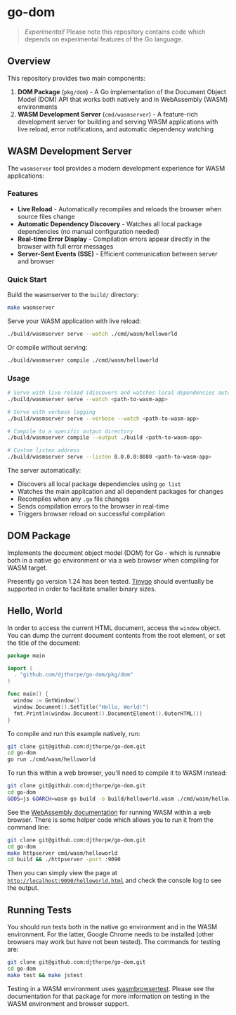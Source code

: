 # go-dom

> *Experimental!* Please note this repository contains code which depends
on experimental features of the Go language.

## Overview

This repository provides two main components:

1. **DOM Package** (`pkg/dom`) - A Go implementation of the Document Object Model (DOM) API that works both natively and in WebAssembly (WASM) environments
2. **WASM Development Server** (`cmd/wasmserver`) - A feature-rich development server for building and serving WASM applications with live reload, error notifications, and automatic dependency watching

## WASM Development Server

The `wasmserver` tool provides a modern development experience for WASM applications:

### Features

- **Live Reload** - Automatically recompiles and reloads the browser when source files change
- **Automatic Dependency Discovery** - Watches all local package dependencies (no manual configuration needed)
- **Real-time Error Display** - Compilation errors appear directly in the browser with full error messages
- **Server-Sent Events (SSE)** - Efficient communication between server and browser

### Quick Start

Build the wasmserver to the `build/` directory:

```bash
make wasmserver
```

Serve your WASM application with live reload:

```bash
./build/wasmserver serve --watch ./cmd/wasm/helloworld
```

Or compile without serving:

```bash
./build/wasmserver compile ./cmd/wasm/helloworld
```

### Usage

```bash
# Serve with live reload (discovers and watches local dependencies automatically)
./build/wasmserver serve --watch <path-to-wasm-app>

# Serve with verbose logging
./build/wasmserver serve --verbose --watch <path-to-wasm-app>

# Compile to a specific output directory
./build/wasmserver compile --output ./build <path-to-wasm-app>

# Custom listen address
./build/wasmserver serve --listen 0.0.0.0:8080 <path-to-wasm-app>
```

The server automatically:

- Discovers all local package dependencies using `go list`
- Watches the main application and all dependent packages for changes
- Recompiles when any `.go` file changes
- Sends compilation errors to the browser in real-time
- Triggers browser reload on successful compilation

## DOM Package

Implements the document object model (DOM) for Go - which is
runnable both in a native go environment or via a web browser
when compiling for WASM target.

Presently go version 1.24 has been tested. [Tinygo](https://tinygo.org/) should
eventually be supported in order to facilitate smaller binary sizes.

## Hello, World

In order to access the current HTML document, access the `window` object. You
can dump the current document contents from the root element, or set the
title of the document:

```go
package main

import (
  . "github.com/djthorpe/go-dom/pkg/dom"
)

func main() {
  window := GetWindow()
  window.Document().SetTitle("Hello, World!")
  fmt.Println(window.Document().DocumentElement().OuterHTML())
}
```

To compile and run this example natively, run:

```bash
git clone git@github.com:djthorpe/go-dom.git
cd go-dom
go run ./cmd/wasm/helloworld
```

To run this within a web browser, you'll need to compile it to WASM instead:

```bash
git clone git@github.com:djthorpe/go-dom.git
cd go-dom
GOOS=js GOARCH=wasm go build -o build/helloworld.wasm ./cmd/wasm/helloworld
```

See the [WebAssembly documentation](https://github.com/golang/go/wiki/WebAssembly) for running
WASM within a web browser. There is some helper code which allows you to run it
from the command line:

```bash
git clone git@github.com:djthorpe/go-dom.git
cd go-dom
make httpserver cmd/wasm/helloworld
cd build && ./httpserver -port :9090 
```

Then you can simply view the page at [`http://localhost:9090/helloworld.html`](http://localhost:9090/helloworld.html) and check the console log to see the output.

## Running Tests

You should run tests both in the native go environment and in the WASM
environment. For the latter, Google Chrome needs to be installed (other browsers
may work but have not been tested). The commands for testing are:

```bash
git clone git@github.com:djthorpe/go-dom.git
cd go-dom
make test && make jstest
```

Testing in a WASM environment uses [wasmbrowsertest](https://github.com/agnivade/wasmbrowsertest). Please see the documentation for that package for more information
on testing in the WASM environment and browser support.
